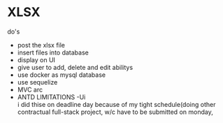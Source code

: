 # XLSX
do's
- post the xlsx file
- insert files into database
- display on UI
- give user to add, delete and edit abilitys 
- use docker as mysql database
- use sequelize
- MVC arc
- ANTD
LIMITATIONS
-Ui   
i did thise on deadline day because of my tight schedule(doing other contractual full-stack project,
w/c have to be submitted on monday,


